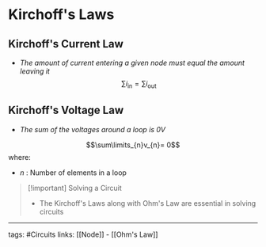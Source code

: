 # Kirchoff's Laws

## Kirchoff's Current Law
- *The amount of current entering a given node must equal the amount leaving it*
$$\sum i_{\text{in}} = \sum i_\text{out}$$
 
## Kirchoff's Voltage Law
- *The sum of the voltages around a loop is 0$V$*

$$\sum\limits_{n}v_{n}= 0$$ 
where: 
- $n$ : Number of elements in a loop

> [!important] Solving a Circuit
> - The Kirchoff's Laws along with Ohm's Law are essential in solving circuits


---
tags: #Circuits 
links: [[Node]] - [[Ohm's Law]]